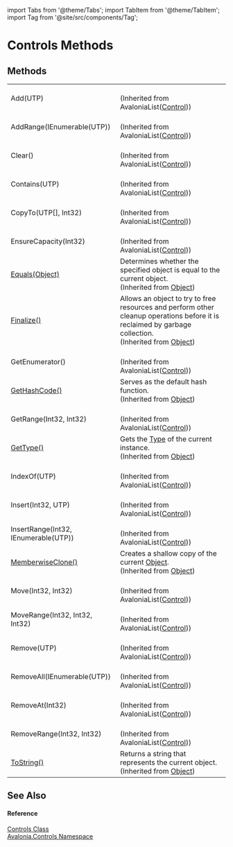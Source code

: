 import Tabs from '@theme/Tabs'; 
import TabItem from '@theme/TabItem'; 
import Tag from '@site/src/components/Tag'; 

# Controls Methods




## Methods
<table>
<tr>
<td>Add(UTP)</td>
<td><br />(Inherited from AvaloniaList(<a href="T_Avalonia_Controls_Control">Control</a>))</td>
</tr>
<tr>
<td>AddRange(IEnumerable(UTP))</td>
<td><br />(Inherited from AvaloniaList(<a href="T_Avalonia_Controls_Control">Control</a>))</td>
</tr>
<tr>
<td>Clear()</td>
<td><br />(Inherited from AvaloniaList(<a href="T_Avalonia_Controls_Control">Control</a>))</td>
</tr>
<tr>
<td>Contains(UTP)</td>
<td><br />(Inherited from AvaloniaList(<a href="T_Avalonia_Controls_Control">Control</a>))</td>
</tr>
<tr>
<td>CopyTo(UTP[], Int32)</td>
<td><br />(Inherited from AvaloniaList(<a href="T_Avalonia_Controls_Control">Control</a>))</td>
</tr>
<tr>
<td>EnsureCapacity(Int32)</td>
<td><br />(Inherited from AvaloniaList(<a href="T_Avalonia_Controls_Control">Control</a>))</td>
</tr>
<tr>
<td><a href="https://learn.microsoft.com/dotnet/api/system.object.equals#system-object-equals(system-object)" target="_blank" rel="noopener noreferrer">Equals(Object)</a></td>
<td>Determines whether the specified object is equal to the current object.<br />(Inherited from <a href="https://learn.microsoft.com/dotnet/api/system.object" target="_blank" rel="noopener noreferrer">Object</a>)</td>
</tr>
<tr>
<td><a href="https://learn.microsoft.com/dotnet/api/system.object.finalize" target="_blank" rel="noopener noreferrer">Finalize()</a></td>
<td>Allows an object to try to free resources and perform other cleanup operations before it is reclaimed by garbage collection.<br />(Inherited from <a href="https://learn.microsoft.com/dotnet/api/system.object" target="_blank" rel="noopener noreferrer">Object</a>)</td>
</tr>
<tr>
<td>GetEnumerator()</td>
<td><br />(Inherited from AvaloniaList(<a href="T_Avalonia_Controls_Control">Control</a>))</td>
</tr>
<tr>
<td><a href="https://learn.microsoft.com/dotnet/api/system.object.gethashcode" target="_blank" rel="noopener noreferrer">GetHashCode()</a></td>
<td>Serves as the default hash function.<br />(Inherited from <a href="https://learn.microsoft.com/dotnet/api/system.object" target="_blank" rel="noopener noreferrer">Object</a>)</td>
</tr>
<tr>
<td>GetRange(Int32, Int32)</td>
<td><br />(Inherited from AvaloniaList(<a href="T_Avalonia_Controls_Control">Control</a>))</td>
</tr>
<tr>
<td><a href="https://learn.microsoft.com/dotnet/api/system.object.gettype" target="_blank" rel="noopener noreferrer">GetType()</a></td>
<td>Gets the <a href="https://learn.microsoft.com/dotnet/api/system.type" target="_blank" rel="noopener noreferrer">Type</a> of the current instance.<br />(Inherited from <a href="https://learn.microsoft.com/dotnet/api/system.object" target="_blank" rel="noopener noreferrer">Object</a>)</td>
</tr>
<tr>
<td>IndexOf(UTP)</td>
<td><br />(Inherited from AvaloniaList(<a href="T_Avalonia_Controls_Control">Control</a>))</td>
</tr>
<tr>
<td>Insert(Int32, UTP)</td>
<td><br />(Inherited from AvaloniaList(<a href="T_Avalonia_Controls_Control">Control</a>))</td>
</tr>
<tr>
<td>InsertRange(Int32, IEnumerable(UTP))</td>
<td><br />(Inherited from AvaloniaList(<a href="T_Avalonia_Controls_Control">Control</a>))</td>
</tr>
<tr>
<td><a href="https://learn.microsoft.com/dotnet/api/system.object.memberwiseclone" target="_blank" rel="noopener noreferrer">MemberwiseClone()</a></td>
<td>Creates a shallow copy of the current <a href="https://learn.microsoft.com/dotnet/api/system.object" target="_blank" rel="noopener noreferrer">Object</a>.<br />(Inherited from <a href="https://learn.microsoft.com/dotnet/api/system.object" target="_blank" rel="noopener noreferrer">Object</a>)</td>
</tr>
<tr>
<td>Move(Int32, Int32)</td>
<td><br />(Inherited from AvaloniaList(<a href="T_Avalonia_Controls_Control">Control</a>))</td>
</tr>
<tr>
<td>MoveRange(Int32, Int32, Int32)</td>
<td><br />(Inherited from AvaloniaList(<a href="T_Avalonia_Controls_Control">Control</a>))</td>
</tr>
<tr>
<td>Remove(UTP)</td>
<td><br />(Inherited from AvaloniaList(<a href="T_Avalonia_Controls_Control">Control</a>))</td>
</tr>
<tr>
<td>RemoveAll(IEnumerable(UTP))</td>
<td><br />(Inherited from AvaloniaList(<a href="T_Avalonia_Controls_Control">Control</a>))</td>
</tr>
<tr>
<td>RemoveAt(Int32)</td>
<td><br />(Inherited from AvaloniaList(<a href="T_Avalonia_Controls_Control">Control</a>))</td>
</tr>
<tr>
<td>RemoveRange(Int32, Int32)</td>
<td><br />(Inherited from AvaloniaList(<a href="T_Avalonia_Controls_Control">Control</a>))</td>
</tr>
<tr>
<td><a href="https://learn.microsoft.com/dotnet/api/system.object.tostring" target="_blank" rel="noopener noreferrer">ToString()</a></td>
<td>Returns a string that represents the current object.<br />(Inherited from <a href="https://learn.microsoft.com/dotnet/api/system.object" target="_blank" rel="noopener noreferrer">Object</a>)</td>
</tr>
</table>

## See Also


#### Reference
<a href="T_Avalonia_Controls_Controls">Controls Class</a>  
<a href="N_Avalonia_Controls">Avalonia.Controls Namespace</a>  
